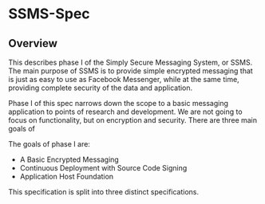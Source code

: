# SSMS-Spec
## Overview
This describes phase I of the Simply Secure Messaging System, or SSMS. The main purpose of SSMS is to provide simple encrypted messaging that is just as easy to use as Facebook Messenger, while at the same time, providing complete security of the data and application.

Phase I of this spec narrows down the scope to a basic messaging application to points of research and development. We are not going to focus on functionality, but on encryption and security. There are three main goals of 

The goals of phase I are:
 * A Basic Encrypted Messaging
 * Continuous Deployment with Source Code Signing
 * Application Host Foundation

This specification is split into three distinct specifications. 




